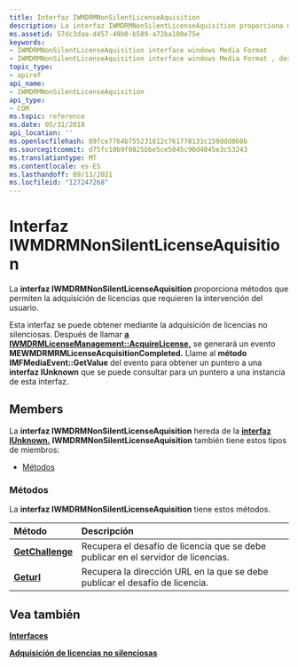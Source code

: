 ```yaml
---
title: Interfaz IWMDRMNonSilentLicenseAquisition
description: La interfaz IWMDRMNonSilentLicenseAquisition proporciona métodos que permiten la adquisición de licencias que requieren la intervención del usuario. Esta interfaz se puede obtener mediante la adquisición de licencias no silenciosas.
ms.assetid: 57dc3daa-d457-49b0-b589-a72ba180e75e
keywords:
- IWMDRMNonSilentLicenseAquisition interface windows Media Format
- IWMDRMNonSilentLicenseAquisition interface windows Media Format , descrito
topic_type:
- apiref
api_name:
- IWMDRMNonSilentLicenseAquisition
api_type:
- COM
ms.topic: reference
ms.date: 05/31/2018
api_location: ''
ms.openlocfilehash: 89fce7764b755231812c761778131c159ddd860b
ms.sourcegitcommit: d75fc10b9f0825bbe5ce5045c90d4045e3c53243
ms.translationtype: MT
ms.contentlocale: es-ES
ms.lasthandoff: 09/13/2021
ms.locfileid: "127247268"
---
```

# <a name="iwmdrmnonsilentlicenseaquisition-interface"></a>Interfaz IWMDRMNonSilentLicenseAquisition

La **interfaz IWMDRMNonSilentLicenseAquisition** proporciona métodos que permiten la adquisición de licencias que requieren la intervención del usuario.

Esta interfaz se puede obtener mediante la adquisición de licencias no silenciosas. Después de llamar [**a IWMDRMLicenseManagement::AcquireLicense,**](iwmdrmlicensemanagement-acquirelicense.md) se generará un evento **MEWMDRMRMLicenseAcquisitionCompleted.** Llame al **método IMFMediaEvent::GetValue** del evento para obtener un puntero a una **interfaz IUnknown** que se puede consultar para un puntero a una instancia de esta interfaz.

## <a name="members"></a>Members

La **interfaz IWMDRMNonSilentLicenseAquisition** hereda de la [**interfaz IUnknown.**](/windows/desktop/api/unknwn/nn-unknwn-iunknown) **IWMDRMNonSilentLicenseAquisition** también tiene estos tipos de miembros:

-   [Métodos](#methods)

### <a name="methods"></a>Métodos

La **interfaz IWMDRMNonSilentLicenseAquisition** tiene estos métodos.



| Método                                                                | Descripción                                                                             |
|:----------------------------------------------------------------------|:----------------------------------------------------------------------------------------|
| [**GetChallenge**](iwmdrmnonsilentlicenseaquisition-getchallenge.md) | Recupera el desafío de licencia que se debe publicar en el servidor de licencias.<br/> |
| [**Geturl**](iwmdrmnonsilentlicenseaquisition-geturl.md)             | Recupera la dirección URL en la que se debe publicar el desafío de licencia.<br/>           |



 

## <a name="see-also"></a>Vea también

<dl> <dt>

[**Interfaces**](drm-interfaces.md)
</dt> <dt>

[**Adquisición de licencias no silenciosas**](non-silent-license-acquisition.md)
</dt> </dl>

 


